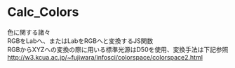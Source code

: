 # Calc_Colors
色に関する諸々  
RGBをLabへ、またはLabをRGBへと変換するJS関数  
RGBからXYZへの変換の際に用いる標準光源はD50を使用、変換手法は下記参照  
http://w3.kcua.ac.jp/~fujiwara/infosci/colorspace/colorspace2.html
